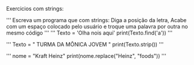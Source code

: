 Exercicios com strings:

'''
Escreva um programa que com strings: Diga a posição da letra, Acabe com um espaço colocado pelo usuário e troque uma palavra por outra
no mesmo código
'''
'''
Texto = 'Olha nois aqui'
print(Texto.find('a'))
'''

'''
Texto = "     TURMA DA MÔNICA JOVEM      "
print(Texto.strip())
'''

'''
nome = "Kraft Heinz"
print(nome.replace("Heinz", "foods"))
'''
